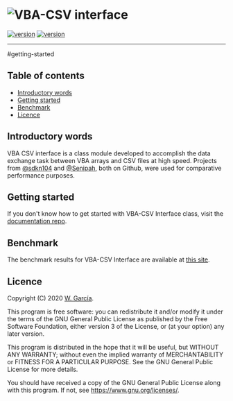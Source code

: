 # ![VBA-CSV interface](https://raw.githubusercontent.com/ws-garcia/VBA-CSV-interface/master/docs/assets/img/CSVinterface.png)
[![version](https://img.shields.io/static/v1?label=version&message=v1.1.0&color=brightgreen&style=plastic)](https://github.com/ws-garcia/VBA-CSV-interface/releases/tag/v1.1.0)
[![version](https://img.shields.io/static/v1?label=licence&message=GPL&color=informational&style=plastic)](https://www.gnu.org/licenses/)

---
#getting-started
## Table of contents

* [Introductory words](https://github.com/ws-garcia/VBA-CSV-interface/tree/gh-pages/README.md#introductory-words)
* [Getting started](https://github.com/ws-garcia/VBA-CSV-interface/tree/gh-pages/README.md#getting-started)
* [Benchmark](https://github.com/ws-garcia/VBA-CSV-interface/tree/gh-pages/README.md#benchmark)
* [Licence](https://github.com/ws-garcia/VBA-CSV-interface/tree/gh-pages/README.md#licence) 

## Introductory words

VBA CSV interface is a class module developed to accomplish the data exchange task between VBA arrays and CSV files at high speed. Projects from [@sdkn104](https://github.com/sdkn104/VBA-CSV) and [@Senipah](https://github.com/Senipah/VBA-Better-Array), both on Github, were used for comparative performance purposes.

## Getting started

If you don't know how to get started with VBA-CSV Interface class, visit the [documentation repo](https://ws-garcia.github.io/VBA-CSV-interface/).

## Benchmark

The benchmark results for VBA-CSV Interface are available at [this site](https://ws-garcia.github.io/VBA-CSV-interface/home/getting_started.html#benchmark).

## Licence

Copyright (C) 2020  [W. García](https://github.com/ws-garcia/).

This program is free software: you can redistribute it and/or modify it under the terms of the GNU General Public License as published by the Free Software Foundation, either version 3 of the License, or (at your option) any later version.

This program is distributed in the hope that it will be useful, but WITHOUT ANY WARRANTY; without even the implied warranty of MERCHANTABILITY or FITNESS FOR A PARTICULAR PURPOSE.  See the GNU General Public License for more details.

You should have received a copy of the GNU General Public License along with this program.  If not, see <https://www.gnu.org/licenses/>.

